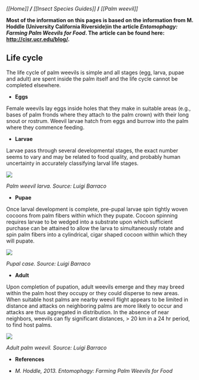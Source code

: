 _[[Home]] **/** [[Insect Species Guides]]_ **/** _[[Palm weevil]]_

**Most of the information on this pages is based on the information from M. Hoddle (University California Riverside)in the article _Entomophagy: Farming Palm Weevils for Food_. The article can be found here: http://cisr.ucr.edu/blog/.**

## **Life cycle**

The life cycle of palm weevils is simple and all stages (egg, larva, pupae and adult) are spent inside the palm itself and the life cycle cannot be completed elsewhere. 


* **Eggs**

Female weevils lay eggs inside holes that they make in suitable areas (e.g., bases of palm fronds where they attach to the palm crown) with their long snout or rostrum. Weevil larvae hatch from eggs and burrow into the palm where they commence feeding.



* **Larvae**

Larvae pass through several developmental stages, the exact number seems to vary and may be related to food quality, and probably human uncertainty in accurately classifying larval life stages.

![](https://github.com/TinyFarms/OpenBugFarm/blob/d28b0ef28c4b08824c7e92633922d497e60065c4/Wiki%20Pictures/320px-Rhynchophorus_ferrugineus_larva.JPG)

_Palm weevil larva. Source: Luigi Barraco_





* **Pupae**

Once larval development is complete, pre-pupal larvae spin tightly woven cocoons from palm fibers within which they pupate. Cocoon spinning requires larvae to be wedged into a substrate upon which sufficient purchase can be attained to allow the larva to simultaneously rotate and spin palm fibers into a cylindrical, cigar shaped cocoon within which they will pupate. 



![](https://github.com/TinyFarms/OpenBugFarm/blob/d28b0ef28c4b08824c7e92633922d497e60065c4/Wiki%20Pictures/Rhynchophorus_ferrugineus_(bozzolo).jpg)

_Pupal case. Source: Luigi Barraco_

* **Adult**

Upon completion of pupation, adult weevils emerge and they may breed within the palm host they occupy or they could disperse to new areas. When suitable host palms are nearby weevil flight appears to be limited in distance and attacks on neighboring palms are more likely to occur and attacks are thus aggregated in distribution. In the absence of near neighbors, weevils can fly significant distances, > 20 km in a 24 hr period, to find host palms.

![](https://github.com/TinyFarms/OpenBugFarm/blob/d28b0ef28c4b08824c7e92633922d497e60065c4/Wiki%20Pictures/Rhynchophorus_ferrugineus_(femmina).jpg)

_Adult palm weevil. Source: Luigi Barraco_

* **References**

 - _M. Hoddle, 2013. Entomophagy: Farming Palm Weevils for Food_
